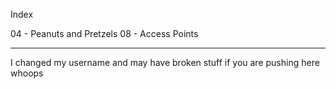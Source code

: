 Index

04 - Peanuts and Pretzels
08 - Access Points

---

I changed my username and may have broken stuff if you are pushing here whoops
